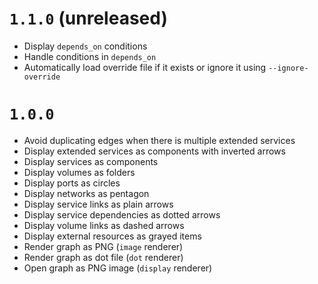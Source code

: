 # `1.1.0` (unreleased)

* Display `depends_on` conditions
* Handle conditions in `depends_on`
* Automatically load override file if it exists or ignore it using `--ignore-override`

# `1.0.0`

* Avoid duplicating edges when there is multiple extended services
* Display extended services as components with inverted arrows
* Display services as components
* Display volumes as folders
* Display ports as circles
* Display networks as pentagon
* Display service links as plain arrows
* Display service dependencies as dotted arrows
* Display volume links as dashed arrows
* Display external resources as grayed items
* Render graph as PNG (`image` renderer)
* Render graph as dot file (`dot` renderer)
* Open graph as PNG image (`display` renderer)
